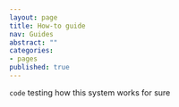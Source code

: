 ```yaml
---
layout: page
title: How-to guide
nav: Guides
abstract: ""
categories:
- pages
published: true
---
```


`code`
testing how this system works for sure